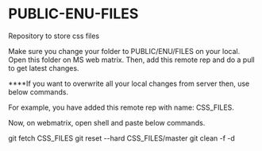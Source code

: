 PUBLIC-ENU-FILES
======================

Repository to store css files

Make sure you change your folder to PUBLIC/ENU/FILES on your local. Open this folder on MS web matrix. Then, add this remote rep and do a pull to get latest changes.

****If you want to overwrite all your local changes from server then, use below commands.

For example, you have added this remote rep with name: CSS_FILES.

Now, on webmatrix, open shell and paste below commands.

git fetch CSS_FILES 
git reset --hard CSS_FILES/master 
git clean -f -d
